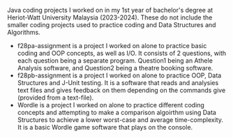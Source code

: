 Java coding projects I worked on in my 1st year of bachelor's degree at Heriot-Watt University Malaysia (2023-2024).
These do not include the smaller coding projects used to practice coding and Data Structures and Algorithms.
- f28pa-assignment is a project I worked on alone to practice basic coding and OOP concepts, as well as I/O. It consists
  of 2 questions, with each question being a separate program. Question1 being an Athele Analysis software, and Question2 being a theatre booking software.
- f28pb-assignment is a project I worked on alone to practice OOP, Data Structures and J-Unit testing. It is a software that reads and analysies text files
  and gives feedback on them depending on the commands give (provided from a text-file).
- Wordle is a project I worked on alone to practice different coding concepts and attempting to make a comparison algoirthm using Data Structures to
  achieve a lower worst-case and average time-complexity. It is a basic Wordle game software that plays on the console.
